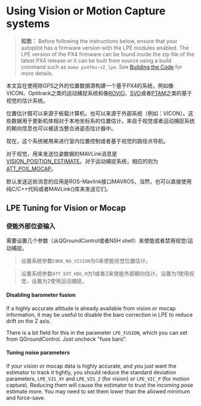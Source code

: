# Using Vision or Motion Capture systems

> **知悉：** Before following the instructions below, ensure that your autopilot has a firmware version with the LPE modules enabled. The LPE version of the PX4 firmware can be found inside the zip file of the latest PX4 release or it can be built from source using a build command such as `make px4fmu-v2_lpe`. See [Building the Code](../setup/building_px4.md) for more details.

本文旨在使用除GPS之外的位置数据源构建一个基于PX4的系统，例如像VICON、Optitrack之类的运动捕捉系统和像[ROVIO](https://github.com/ethz-asl/rovio)、[SVO](https://github.com/uzh-rpg/rpg_svo)或者[PTAM](https://github.com/ethz-asl/ethzasl_ptam)之类的基于视觉的估计系统。

位置估计既可以来源于板载计算机，也可以来源于外部系统（例如：VICON）。这些数据用于更新机体相对于本地坐标系的位置估计。来自于视觉或者运动捕捉系统的朝向信息也可以被适当整合进姿态估计器中。

现在，这个系统被用来进行室内位置控制或者基于视觉的路径点导航。

对于视觉，用来发送位姿数据的MAVLink消息是[VISION_POSITION_ESTIMATE](http://mavlink.org/messages/common#VISION_POSITION_ESTIMATE)。对于运动捕捉系统，相应的则为[ATT_POS_MOCAP](http://mavlink.org/messages/common#ATT_POS_MOCAP)。

默认发送这些消息的应用是ROS-Mavlink接口MAVROS，当然，也可以直接使用纯C/C++代码或者MAVLink()库来发送它们。

## LPE Tuning for Vision or Mocap

### 使能外部位姿输入

需要设置几个参数（从QGroundControl或者NSH shell）来使能或者禁用视觉/运动捕捉。


> 设置系统参数```CBRK_NO_VISION```为0来使能视觉位置估计。 

> 设置系统参数```ATT_EXT_HDG_M```为1或者2来使能外部朝向估计。设置为1使用视觉，设置为2使用运动捕捉。

#### Disabling barometer fusion
If a highly accurate altitude is already available from vision or mocap information, it may be useful to disable the baro correction in LPE to reduce drift on the Z axis.

There is a bit field for this in the parameter `LPE_FUSION`, which you can set from QGroundControl. Just uncheck "fuse baro".

#### Tuning noise parameters

If your vision or mocap data is highly accurate, and you just want the estimator to track it tightly, you should reduce the standard deviation parameters, `LPE_VIS_XY` and `LPE_VIS_Z` (for vision) or `LPE_VIC_P` (for motion capture). Reducing them will cause the estimator to trust the incoming pose estimate more. You may need to set them lower than the allowed minimum and force-save.